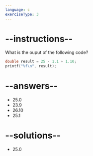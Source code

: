 ```yaml
---
language: c
exerciseType: 3
---
```


# --instructions--

What is the ouput of the following code?
```c
double result = 25 - 1.1 + 1.10;
printf("%f\n", result);
```

# --answers--

- 25.0
- 23.9
- 26.10
- 25.1

# --solutions--

- 25.0
